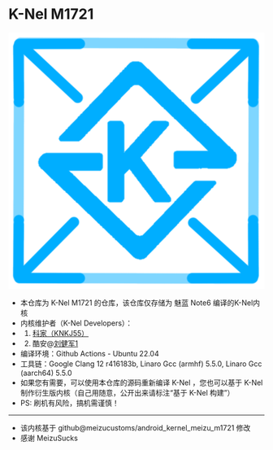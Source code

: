 # K-Nel M1721
![Alt text](/android/K-Nel/logo.png?raw=true "A Custom Kernel Base For Meizu M6 Note")
* 本仓库为 K-Nel M1721 的仓库，该仓库仅存储为 魅蓝 Note6 编译的K-Nel内核
* 内核维护者（K-Nel Developers）：
* 1. [科家（KNKJ55）](http://knkj55.github.io/about/kejia/)
* 2. 酷安@[刘健军1](http://www.coolapk.com/u/23303336)
* 编译环境：Github Actions - Ubuntu 22.04
* 工具链：Google Clang 12 r416183b, Linaro Gcc (armhf) 5.5.0, Linaro Gcc (aarch64) 5.5.0
* 如果您有需要，可以使用本仓库的源码重新编译 K-Nel ，您也可以基于 K-Nel 制作衍生版内核（自己用随意，公开出来请标注“基于 K-Nel 构建”）
* PS: 刷机有风险，搞机需谨慎！
---
* 该内核基于 github@meizucustoms/android_kernel_meizu_m1721 修改
* 感谢 MeizuSucks

